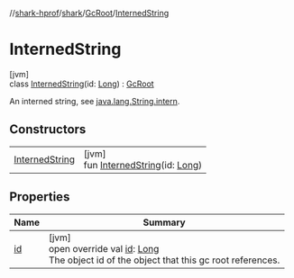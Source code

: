 //[shark-hprof](../../../../index.md)/[shark](../../index.md)/[GcRoot](../index.md)/[InternedString](index.md)

# InternedString

[jvm]\
class [InternedString](index.md)(id: [Long](https://kotlinlang.org/api/latest/jvm/stdlib/kotlin/-long/index.html)) : [GcRoot](../index.md)

An interned string, see [java.lang.String.intern](https://docs.oracle.com/javase/8/docs/api/java/lang/String.html#intern--).

## Constructors

| | |
|---|---|
| [InternedString](-interned-string.md) | [jvm]<br>fun [InternedString](-interned-string.md)(id: [Long](https://kotlinlang.org/api/latest/jvm/stdlib/kotlin/-long/index.html)) |

## Properties

| Name | Summary |
|---|---|
| [id](id.md) | [jvm]<br>open override val [id](id.md): [Long](https://kotlinlang.org/api/latest/jvm/stdlib/kotlin/-long/index.html)<br>The object id of the object that this gc root references. |
